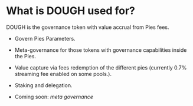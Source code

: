 # What is DOUGH used for?

DOUGH is the governance token with value accrual from Pies fees.
- Govern Pies Parameters.
- Meta-governance for those tokens with governance capabilities inside the Pies.
- Value capture via fees redemption of the different pies (currently 0.7% streaming fee enabled on some pools.).
- Staking and delegation.

- Coming soon: *meta governance*
